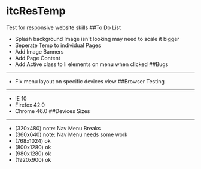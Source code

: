 # itcResTemp
Test for responsive website skills
##To Do List
- Splash background Image isn't looking may need to scale it bigger 
- Seperate Temp to individual Pages
- Add Image Banners
- Add Page Content 
- Add Active class to li elements on menu when clicked
##Bugs
------
- Fix menu layout on specific devices view
##Browser Testing
-----------------
- IE 10
- Firefox 42.0
- Chrome 46.0
##Devices Sizes
---------------
- (320x480) note: Nav Menu Breaks
- (360x640) note: Nav Menu needs some work
- (768x1024) ok
- (800x1280) ok
- (980x1280) ok
- (1920x900) ok
